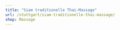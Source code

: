 ```yaml
---
title: "Siam traditionelle Thai-Massage"
url: /stuttgart/siam-traditionelle-thai-massage/
shop: Massage
---
```

